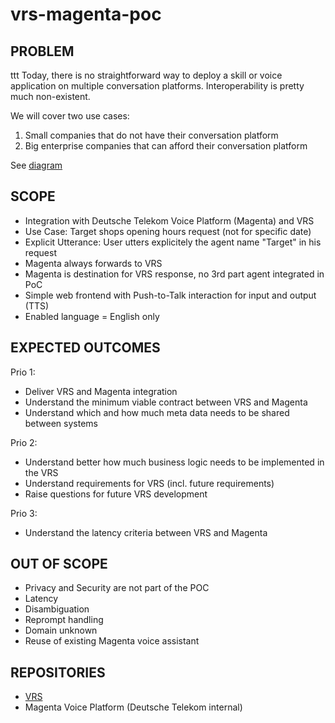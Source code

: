 # vrs-magenta-poc

## __PROBLEM__
ttt
Today, there is no straightforward way to deploy a skill or voice application on multiple conversation platforms. Interoperability is pretty much non-existent.

We will cover two use cases:
1. Small companies that do not have their conversation platform
2. Big enterprise companies that can afford their conversation platform

See [diagram](https://app.diagrams.net/#G1PefRExlnl6POx4aTzf_Zw__PpWzA5E0Q)

## __SCOPE__
- Integration with Deutsche Telekom Voice Platform (Magenta) and VRS
- Use Case: Target shops opening hours request (not for specific date)
- Explicit Utterance: User utters explicitely the agent name "Target" in his request
- Magenta always forwards to VRS
- Magenta is destination for VRS response, no 3rd part agent integrated in PoC
- Simple web frontend with Push-to-Talk interaction for input and output (TTS)
- Enabled language = English only

## __EXPECTED OUTCOMES__
Prio 1:
- Deliver VRS and Magenta integration
- Understand the minimum viable contract between VRS and Magenta
- Understand which and how much meta data needs to be shared between systems

Prio 2:
- Understand better how much business logic needs to be implemented in the VRS
- Understand requirements for VRS (incl. future requirements)
- Raise questions for future VRS development

Prio 3:
- Understand the latency criteria between VRS and Magenta

## __OUT OF SCOPE__
- Privacy and Security are not part of the POC
- Latency
- Disambiguation 
- Reprompt handling
- Domain unknown
- Reuse of existing Magenta voice assistant

## __REPOSITORIES__
- [VRS](https://github.com/open-voice-network/vrs)
- Magenta Voice Platform (Deutsche Telekom internal)
